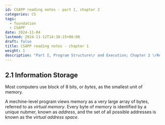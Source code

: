 ```yaml
---
id: CSAPP reading notes - part I, chapter 2
categories: CS
tags:
  - foundation
  - CSAPP
date: 2024-11-04
lastmod: 2024-11-12T14:38:15+08:00
draft: false
title: CSAPP reading notes - chapter 1
weight: 1
description: "Part I, Program Structure\r and Execution; Chapter 2 \rRepresenting and Manipulating \rInformation"
---
```

## 2.1 Information Storage

Most computers use block of 8 bits, or *bytes*, as the smallest unit of memory.

A mechine-level program views memory as a very large array of bytes, referred to as *virtual memory*. Every byte of memory is identified by a unique nubmer, known as *address*, and the set of all possible addresses is known as the *virtual address space*.

